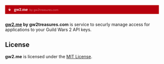 # [![gw2.me](.github/readme.png)](https://gw2.me)

**[gw2.me](https://gw2.me) by gw2treasures.com** is service to securly manage access for applications to your Guild Wars 2 API keys.

## License
**gw2.me** is licensed under the [MIT License](LICENSE).
